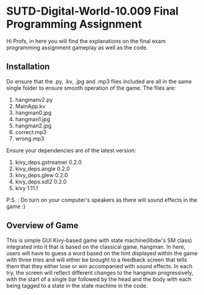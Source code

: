 # SUTD-Digital-World-10.009 Final Programming Assignment

Hi Profs, in here you will find the explanations on the final exam programming assignment gameplay as well as the code.  

## Installation  
 
Do ensure that the .py, .kv, .jpg and .mp3 files included are all in the same single folder to ensure smooth operation of the game. 
The files are:   
1. hangmanv2.py 
2. MainApp.kv 
3. hangman0.jpg 
4. hangman1.jpg 
5. hangman2.jpg  
6. correct.mp3 
7. wrong.mp3  
 
Ensure your dependencies are of the latest version:     
1. kivy_deps.gstreamer  0.2.0   
2. kivy_deps.angle      0.2.0  
3. kivy_deps.glew       0.2.0  
4. kivy_deps.sdl2       0.2.0  
5. kivy                 1.11.1

 
P.S. : Do turn on your computer's speakers as there will sound effects in the game :)
 
## Overview of Game 

This is simple GUI Kivy-based game with state machine(libdw's SM class) integrated into it that is based on the classical game, hangman. In here, users will have to guess a word based on the hint displayed within the game with three tries and will either be brought to a  feedback screen that tells them that they either lose or win accompanied with sound effects. In each try, the screen will reflect different changes to the hangman progressively, with the start of a single bar followed by the head and the body with each being tagged to a state in the state machine in the code.
